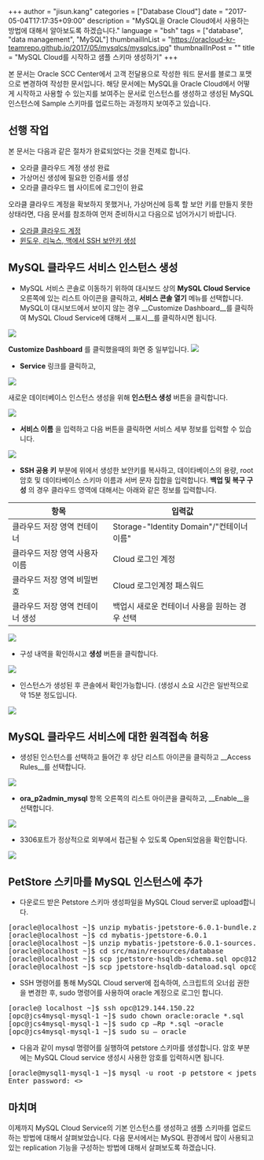 +++
author = "jisun.kang"
categories = ["Database Cloud"]
date = "2017-05-04T17:17:35+09:00"
description = "MySQL을 Oracle Cloud에서 사용하는 방법에 대해서 알아보도록 하겠습니다."
language = "bsh"
tags = ["database", "data management", "MySQL"]
thumbnailInList = "https://oracloud-kr-teamrepo.github.io/2017/05/mysqlcs/mysqlcs.jpg"
thumbnailInPost = ""
title = "MySQL Cloud를 시작하고 샘플 스키마 생성하기"
+++

본 문서는 Oracle SCC Center에서 고객 전달용으로 작성한 워드 문서를 블로그 포맷으로 변경하여 작성한 문서입니다. 해당 문서에는 MySQL을 Oracle Cloud에서 어떻게 시작하고 사용할 수 있는지를 보여주는 문서로 인스턴스를 생성하고 생성된 MySQL 인스턴스에 Sample 스키마를 업로드하는 과정까지 보여주고 있습니다.

## 선행 작업

본 문서는 다음과 같은 절차가 완료되었다는 것을 전제로 합니다.

- 오라클 클라우드 계정 생성 완료
- 가상머신 생성에 필요한 인증서를 생성
- 오라클 클라우드 웹 사이트에 로그인이 완료

오라클 클라우드 계정을 확보하지 못했거나, 가상머신에 등록 할 보안 키를 만들지 못한 상태라면,
다음 문서를 참조하여 먼저 준비하시고 다음으로 넘어가시기 바랍니다.  

- [오라클 클라우드 계정](/post/accont/)
- [윈도우, 리눅스, 맥에서 SSH 보안키 생성](/post/ssh_key/)

## MySQL 클라우드 서비스 인스턴스 생성

- MySQL 서비스 콘솔로 이동하기 위하여 대시보드 상의 __MySQL Cloud Service__ 오른쪽에 있는 리스트 아이콘을 클릭하고, __서비스 콘솔 열기__ 메뉴를 선택합니다. MySQL이 대시보드에서 보이지 않는 경우 __Customize Dashboard__를 클릭하여 MySQL Cloud Service에 대해서 __표시__를 클릭하시면 됩니다.

![](https://oracloud-kr-teamrepo.github.io/2017/05/mysqlcs/dashboard1.png)

__Customize Dashboard__ 를 클릭했을때의 화면 중 일부입니다.
![](https://oracloud-kr-teamrepo.github.io/2017/05/mysqlcs/CustomizeDashboard.png)

-   __Service__ 링크를 클릭하고,

![](https://oracloud-kr-teamrepo.github.io/2017/05/mysqlcs/creation1.png)

새로운 데이터베이스 인스턴스 생성을 위해 __인스턴스 생성__ 버튼을 클릭합니다.

![](https://oracloud-kr-teamrepo.github.io/2017/05/mysqlcs/creation2.png)

- __서비스 이름__ 을 입력하고 다음 버튼을 클릭하면 서비스 세부 정보를 입력할 수 있습니다.

![](https://oracloud-kr-teamrepo.github.io/2017/05/mysqlcs/creation3.png)

- __SSH 공용 키__ 부분에 위에서 생성한 보안키를 복사하고, 데이타베이스의 용량, root 암호 및 데이타베이스 스키마 이름과 서버 문자 집합을 입력합니다. __백업 및 복구 구성__ 의 경우 클라우드 영역에 대해서는 아래와 같은 정보를 입력합니다.

| 항목 | 입력값 |
| ------ | ------ |
| 클라우드 저장 영역 컨테이너 | Storage-"Identity Domain"/"컨테이너 이름" |
| 클라우드 저장 영역 사용자 이름	| Cloud 로그인 계정 |
| 클라우드 저장 영역 비밀번호 | Cloud 로그인계정 패스워드 |
| 클라우드 저장 영역 컨테이너 생성 | 백업시 새로운 컨테이너 사용을 원하는 경우 선택 |

![](https://oracloud-kr-teamrepo.github.io/2017/05/mysqlcs/creation4.PNG)

- 구성 내역을 확인하시고 __생성__ 버튼을 클릭합니다.

![](https://oracloud-kr-teamrepo.github.io/2017/05/mysqlcs/creation5.png)

- 인스턴스가 생성된 후 콘솔에서 확인가능합니다. (생성시 소요 시간은 일반적으로 약 15분 정도입니다.

![](https://oracloud-kr-teamrepo.github.io/2017/05/mysqlcs/creation6.png)


## MySQL 클라우드 서비스에 대한 원격접속 허용

- 생성된 인스턴스를 선택하고 들어간 후 상단 리스트 아이콘을 클릭하고 __Access Rules__를 선택합니다.

![](https://oracloud-kr-teamrepo.github.io/2017/05/mysqlcs/access1.png)

- __ora_p2admin_mysql__ 항목 오른쪽의 리스트 아이콘을 클릭하고, __Enable__을 선택합니다.

![](https://oracloud-kr-teamrepo.github.io/2017/05/mysqlcs/access2.png)

- 3306포트가 정상적으로 외부에서 접근될 수 있도록 Open되었음을 확인합니다.

![](https://oracloud-kr-teamrepo.github.io/2017/05/mysqlcs/access3.png)

## PetStore 스키마를 MySQL 인스턴스에 추가

- 다운로드 받은 Petstore 스키마 생성파일을 MySQL Cloud server로 upload합니다.

<pre class="prettyprint">
[oracle@localhost ~]$ unzip mybatis-jpetstore-6.0.1-bundle.zip
[oracle@localhost ~]$ cd mybatis-jpetstore-6.0.1
[oracle@localhost ~]$ unzip mybatis-jpetstore-6.0.1-sources.zip
[oracle@localhost ~]$ cd src/main/resources/database
[oracle@localhost ~]$ scp jpetstore-hsqldb-schema.sql opc@129.144.150.22:/home/opc
[oracle@localhost ~]$ scp jpetstore-hsqldb-dataload.sql opc@129.144.150.22:/home/opc
</pre>

- SSH 명령어를 통해 MySQL Cloud server에 접속하여, 스크립트의 오너쉽 권한을 변경한 후, sudo 명령어를 사용하여 oracle 계정으로 로그인 합니다.

<pre class="prettyprint">
[oracle@ localhost ~]$ ssh opc@129.144.150.22
[opc@jcs4mysql-mysql-1 ~]$ sudo chown oracle:oracle *.sql
[opc@jcs4mysql-mysql-1 ~]$ sudo cp –Rp *.sql ~oracle
[opc@jcs4mysql-mysql-1 ~]$ sudo su – oracle
</pre>

- 다음과 같이 mysql 명령어를 실행하여 petstore 스키마를 생성합니다. 암호 부분에는 MySQL Cloud service 생성시 사용한 암호를 입력하시면 됩니다.

<pre class="prettyprint">
[oracle@mysql1-mysql-1 ~]$ mysql -u root -p petstore < jpetstore-hsqldb-schema.sql
Enter password: <>
</pre>

## 마치며

이제까지 MySQL Cloud Service의 기본 인스턴스를 생성하고 샘플 스키마를 업로드하는 방법에 대해서 살펴보았습니다. 다음 문서에서는 MySQL 환경에서 많이 사용되고 있는 replication 기능을 구성하는 방법에 대해서 살펴보도록 하겠습니다.
